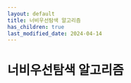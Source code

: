 ```yaml
---
layout: default
title: 너비우선탐색 알고리즘
has_children: true
last_modified_date: 2024-04-14
---
```


# 너비우선탐색 알고리즘